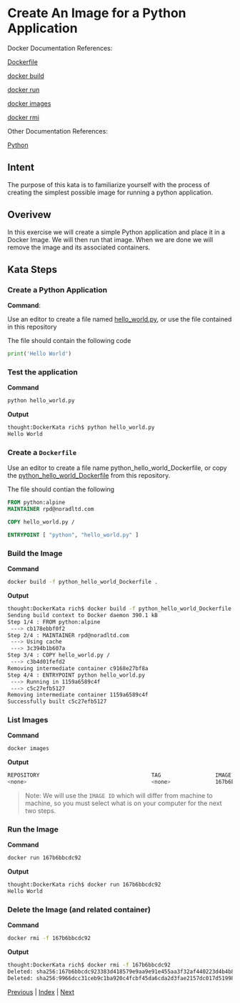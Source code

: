 # Create An Image for a Python Application

Docker Documentation References:

[Dockerfile](https://docs.docker.com/engine/reference/builder/)

[docker build](https://docs.docker.com/engine/reference/commandline/build/)

[docker run](https://docs.docker.com/engine/reference/commandline/run/)

[docker images](https://docs.docker.com/engine/reference/commandline/images/)

[docker rmi](https://docs.docker.com/engine/reference/commandline/rmi/)

Other Documentation References:

[Python](https://www.python.org/)

## Intent

The purpose of this kata is to familiarize yourself with the process of creating  the simplest possible image for running a python application.

## Overivew

In this exercise we will create a simple Python application and place it in a Docker Image. We will then run that image. When we are done we will remove the image and its associated containers. 

## Kata Steps

### Create a Python Application

**Command**:

Use an editor to create a file named [hello_world.py](hello_world.py), or use the file contained in this repository

The file should contain the following code

```python
print('Hello World')
```

### Test the application

**Command**

```bash
python hello_world.py
```

**Output**

```bash
thought:DockerKata rich$ python hello_world.py
Hello World
```

### Create a `Dockerfile`

Use an editor to create a file name python_hello_world_Dockerfile, or copy the [python_hello_world_Dockerfile](python_hello_world_Dockerfile) from this repository.

The file should contian the following

```Dockerfile
FROM python:alpine
MAINTAINER rpd@noradltd.com

COPY hello_world.py /

ENTRYPOINT [ "python", "hello_world.py" ]
```

### Build the Image

**Command**

```bash
docker build -f python_hello_world_Dockerfile .
```

**Output**

```bash
thought:DockerKata rich$ docker build -f python_hello_world_Dockerfile .
Sending build context to Docker daemon 390.1 kB
Step 1/4 : FROM python:alpine
 ---> cb178ebbf0f2
Step 2/4 : MAINTAINER rpd@noradltd.com
 ---> Using cache
 ---> 3c394b1b607a
Step 3/4 : COPY hello_world.py /
 ---> c3b4d01fefd2
Removing intermediate container c9168e27bf8a
Step 4/4 : ENTRYPOINT python hello_world.py
 ---> Running in 1159a6589c4f
 ---> c5c27efb5127
Removing intermediate container 1159a6589c4f
Successfully built c5c27efb5127
```

### List Images

**Command**

```bash
docker images
```

**Output**

```bash
REPOSITORY                                   TAG                 IMAGE ID            CREATED             SIZE
<none>                                       <none>              167b6bbcdc92        54 seconds ago      88.6 MB
```

> Note: We will use the `IMAGE ID` which will differ from machine to machine, so you must select what is on your computer for the next two steps.

### Run the Image

**Command**

```bash
docker run 167b6bbcdc92
```

**Output**

```bash
thought:DockerKata rich$ docker run 167b6bbcdc92
Hello World
```

### Delete the Image (and related container)

**Command**

```bash
docker rmi -f 167b6bbcdc92
```

**Output**

```bash
thought:DockerKata rich$ docker rmi -f 167b6bbcdc92
Deleted: sha256:167b6bbcdc923383d418579e9aa9e91e455aa3f32af440223d4b4b8f797d7b02
Deleted: sha256:9966dcc31ceb9c1ba920c4fcbf45da6cda2d3fae2157dc017d51998312ac6bd2
```

[Previous](14_pushing_images.md) | [Index](README.md) | [Next](16_simple_ruby_image.md)
